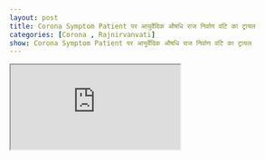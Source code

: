 ```yaml
---
layout: post
title: Corona Symptom Patient पर आयुर्वेदिक औषधि राज निर्वाण वटि का ट्रायल
categories: [Corona , Rajnirvanvati]
show: Corona Symptom Patient पर आयुर्वेदिक औषधि राज निर्वाण वटि का ट्रायल
---
```


<iframe src="https://drive.google.com/file/d/1PpwxqzLt9E3FbcdIKQ9H0P8UGeD_4lef/preview"></iframe>